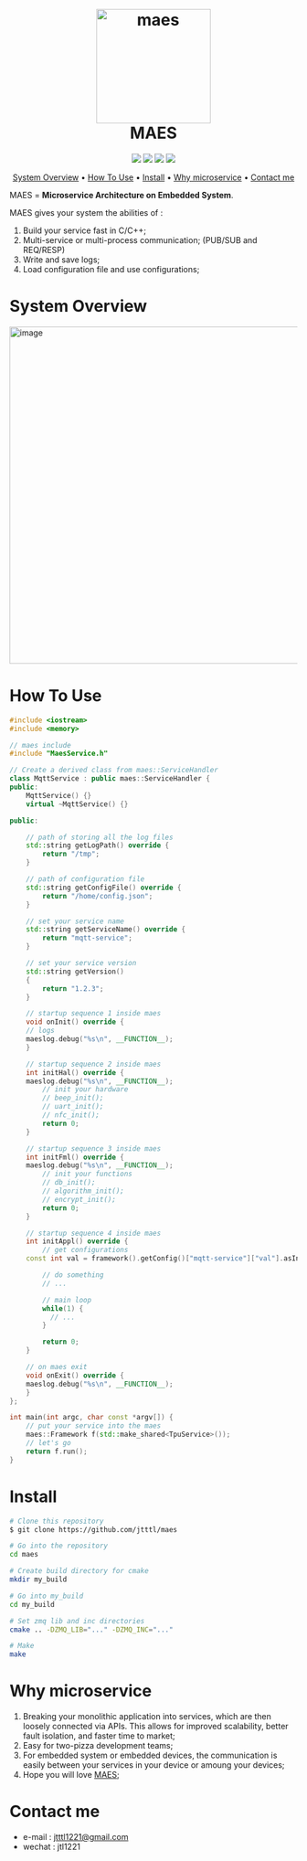 <h1 align="center">
<br>
  <a href="https://github.com/jtttl/maes"><img src="https://github.com/jtttl/maes/assets/8311087/b97fc5da-9944-4eb3-9bbe-8daa7c6e54d2" alt="maes" width="200"></a>
  <br>
  <font>MAES</font>
</h1>

<p align="center">
  <a><img src="https://img.shields.io/badge/based on-c++-green.svg?maxAge=2592000&amp;style=flat"></a>
  <a><img src="https://img.shields.io/badge/based on-zmq-green.svg?maxAge=2592000&amp;style=flat"></a>
  <a><img src="https://img.shields.io/badge/based on-zlog-green.svg?maxAge=2592000&amp;style=flat"></a>
  <a><img src="https://img.shields.io/badge/based on-jsoncpp-green.svg?maxAge=2592000&amp;style=flat"></a>
</p>

<p align="center">
  <a href="#System Overview">System Overview</a> •
  <a href="#How To Use">How To Use</a> •
  <a href="#Install">Install</a>  •
  <a href="#Why microservice">Why microservice</a> •
  <a href="#Contact me">Contact me</a>
</p>


MAES = **Microservice Architecture on Embedded System**.

MAES gives your system the abilities of :

1. Build your service fast in C/C++;
2. Multi-service or multi-process communication; (PUB/SUB and REQ/RESP)
3. Write and save logs;
4. Load configuration file and use configurations;



# System Overview
<img width="590" alt="image" src="https://github.com/jtttl/maes/assets/8311087/e15301f5-47c8-4cf8-b1de-6278faa70df4">



# How To Use

```cpp
#include <iostream>
#include <memory>

// maes include
#include "MaesService.h"

// Create a derived class from maes::ServiceHandler
class MqttService : public maes::ServiceHandler {
public:
    MqttService() {}
    virtual ~MqttService() {}

public:

    // path of storing all the log files
    std::string getLogPath() override {
        return "/tmp";
    }

    // path of configuration file
    std::string getConfigFile() override {
        return "/home/config.json";
    }

    // set your service name
    std::string getServiceName() override {
        return "mqtt-service";
    }

    // set your service version
    std::string getVersion()
    {
      	return "1.2.3";
    }

    // startup sequence 1 inside maes
    void onInit() override {
	// logs
	maeslog.debug("%s\n", __FUNCTION__);
    }

    // startup sequence 2 inside maes
    int initHal() override {
	maeslog.debug("%s\n", __FUNCTION__);
      	// init your hardware
      	// beep_init();
        // uart_init();
        // nfc_init();
        return 0;
    }

    // startup sequence 3 inside maes
    int initFml() override {
	maeslog.debug("%s\n", __FUNCTION__);
        // init your functions
      	// db_init();
      	// algorithm_init();
      	// encrypt_init();
        return 0;
    }

    // startup sequence 4 inside maes
    int initAppl() override {
      	// get configurations
	const int val = framework().getConfig()["mqtt-service"]["val"].asInt();

      	// do something
      	// ...

      	// main loop
      	while(1) {
          // ...
        }

        return 0;
    }

    // on maes exit
    void onExit() override {
	maeslog.debug("%s\n", __FUNCTION__);
    }
};

int main(int argc, char const *argv[]) {
    // put your service into the maes
    maes::Framework f(std::make_shared<TpuService>());
    // let's go
    return f.run();
}
```



# Install

```bash
# Clone this repository
$ git clone https://github.com/jtttl/maes

# Go into the repository
cd maes

# Create build directory for cmake
mkdir my_build

# Go into my_build
cd my_build

# Set zmq lib and inc directories
cmake .. -DZMQ_LIB="..." -DZMQ_INC="..."

# Make
make
```

# Why microservice

1. Breaking your monolithic application into services, which are then loosely connected via APIs. This allows for improved scalability, better fault isolation, and faster time to market;
2. Easy for two-pizza development teams;
3. For embedded system or embedded devices, the communication is easily between your services in your device or amoung your devices;
4. Hope you will love [MAES](https://www.github.com/jtttl/maes);

# Contact me

- e-mail : jtttl1221@gmail.com
- wechat : jtl1221
